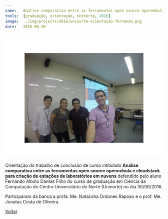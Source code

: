 ```yaml
---
name:  	Análise comparativa entre as ferramentas open source opennebula e cloudstack para criação de estações de laboratórios em nuvens
tools: 	[graduação, orientação, uninorte, 2016]
image: 	../img/projects/2016/uninorte-orientacao-fernando.png
date: 	2016-06-30
---
```


![](../img/projects/2016/uninorte-orientacao-fernando.png)

Orientação do trabalho de conclusão de curso intitulado **Análise comparativa entre as ferramentas open source opennebula e cloudstack para criação de estações de laboratórios em nuvens** defendido pelo aluno Fernando Albino Dantas Filho do curso de graduação em Ciência da Computação do Centro Universitário do Norte (Uninorte) no dia 30/06/2016. 

Participaram da banca a profa. Me. Natacsha Ordones Raposo e o prof. Me. Jonatas Costa de Oliveira. 

<p class="text-center">
	<a class="btn btn-outline-primary mt-1" href="{{ site.baseurl }}/projects/">Voltar</a>
</p>
